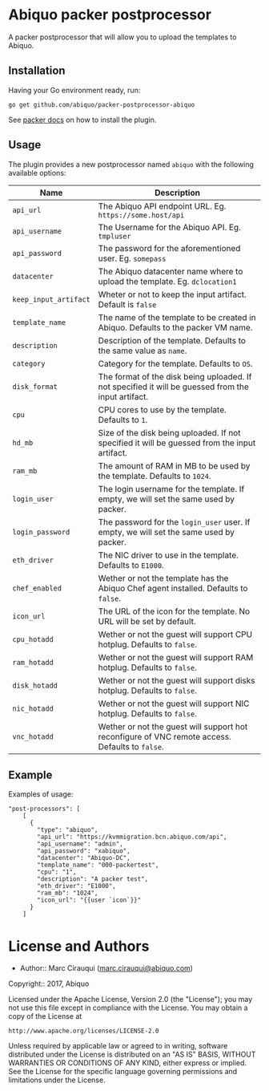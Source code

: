 # Abiquo packer postprocessor

A packer postprocessor that will allow you to upload the templates to Abiquo.

## Installation

Having your Go environment ready, run:

```
go get github.com/abiquo/packer-postprocessor-abiquo
```

See [packer docs](https://www.packer.io/docs/extending/plugins.html) on how to install the plugin.

## Usage

The plugin provides a new postprocessor named `abiquo` with the following available options:

| Name                          | Description                                                    |
|-------------------------------|----------------------------------------------------------------|
| `api_url`                     | The Abiquo API endpoint URL. Eg. `https://some.host/api` |
| `api_username`                | The Username for the Abiquo API. Eg. `tmpluser` |
| `api_password`                | The password for the aforementioned user. Eg. `somepass` |
| `datacenter`                  | The Abiquo datacenter name where to upload the template. Eg. `dclocation1` |
| `keep_input_artifact`         | Wheter or not to keep the input artifact. Default is `false` |
| `template_name`               | The name of the template to be created in Abiquo. Defaults to the packer VM name. |
| `description`                 | Description of the template. Defaults to the same value as `name`. |
| `category`                    | Category for the template. Defaults to `OS`. |
| `disk_format`                 | The format of the disk being uploaded. If not specified it will be guessed from the input artifact. |
| `cpu`                         | CPU cores to use by the template. Defaults to `1`. |
| `hd_mb`                       | Size of the disk being uploaded. If not specified it will be guessed from the input artifact. |
| `ram_mb`                      | The amount of RAM in MB to be used by the template. Defaults to `1024`. |
| `login_user`                  | The login username for the template. If empty, we will set the same used by packer. |
| `login_password`              | The password for the `login_user` user. If empty, we will set the same used by packer. |
| `eth_driver`                  | The NIC driver to use in the template. Defaults to `E1000`. |
| `chef_enabled`                | Wether or not the template has the Abiquo Chef agent installed. Defaults to `false`. |
| `icon_url`                    | The URL of the icon for the template. No URL will be set by default. |
| `cpu_hotadd`                  | Wether or not the guest will support CPU hotplug. Defaults to `false`. |
| `ram_hotadd`                  | Wether or not the guest will support RAM hotplug. Defaults to `false`. |
| `disk_hotadd`                 | Wether or not the guest will support disks hotplug. Defaults to `false`. |
| `nic_hotadd`                  | Wether or not the guest will support NIC hotplug. Defaults to `false`. |
| `vnc_hotadd`                  | Wether or not the guest will support hot reconfigure of VNC remote access. Defaults to `false`. |

## Example

Examples of usage:

```
"post-processors": [
    [
      {
        "type": "abiquo",
        "api_url": "https://kvmmigration.bcn.abiquo.com/api",
        "api_username": "admin",
        "api_password": "xabiquo",
        "datacenter": "Abiquo-DC",
        "template_name": "000-packertest",
        "cpu": "1",
        "description": "A packer test",
        "eth_driver": "E1000",
        "ram_mb": "1024",
        "icon_url": "{{user `icon`}}"
      }
    ]
```

# License and Authors

* Author:: Marc Cirauqui (marc.cirauqui@abiquo.com)

Copyright:: 2017, Abiquo

Licensed under the Apache License, Version 2.0 (the "License");
you may not use this file except in compliance with the License.
You may obtain a copy of the License at

    http://www.apache.org/licenses/LICENSE-2.0

Unless required by applicable law or agreed to in writing, software
distributed under the License is distributed on an "AS IS" BASIS,
WITHOUT WARRANTIES OR CONDITIONS OF ANY KIND, either express or implied.
See the License for the specific language governing permissions and
limitations under the License.
